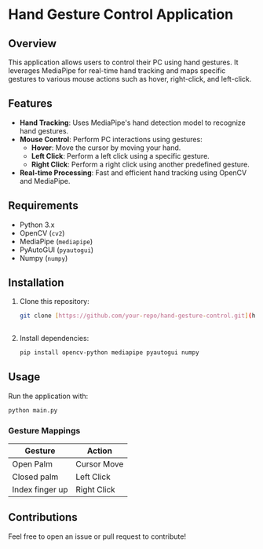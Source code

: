 # Hand Gesture Control Application

## Overview
This application allows users to control their PC using hand gestures. It leverages MediaPipe for real-time hand tracking and maps specific gestures to various mouse actions such as hover, right-click, and left-click.

## Features
- **Hand Tracking**: Uses MediaPipe's hand detection model to recognize hand gestures.
- **Mouse Control**: Perform PC interactions using gestures:
  - **Hover**: Move the cursor by moving your hand.
  - **Left Click**: Perform a left click using a specific gesture.
  - **Right Click**: Perform a right click using another predefined gesture.
- **Real-time Processing**: Fast and efficient hand tracking using OpenCV and MediaPipe.

## Requirements
- Python 3.x
- OpenCV (`cv2`)
- MediaPipe (`mediapipe`)
- PyAutoGUI (`pyautogui`)
- Numpy (`numpy`)

## Installation
1. Clone this repository:
   ```bash
   git clone [https://github.com/your-repo/hand-gesture-control.git](https://github.com/sHaises/EasyControl)
  
   ```
2. Install dependencies:
   ```bash
   pip install opencv-python mediapipe pyautogui numpy
   ```

## Usage
Run the application with:
```bash
python main.py
```

### Gesture Mappings
| Gesture         | Action         |
|----------------|---------------|
| Open Palm      | Cursor Move    |
| Closed palm | Left Click     |
| Index finger up| Right Click  |


## Contributions
Feel free to open an issue or pull request to contribute!

